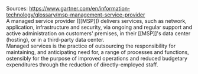 Sources:
https://www.gartner.com/en/information-technology/glossary/msp-management-service-provider
\
A managed service provider ([[MSP]]) delivers services, such as network, application, infrastructure and security, via ongoing and regular support and active administration on customers' premises, in their [[MSP]]'s data center (hosting), or in a third-party data center.
\
Managed services is the practice of outsourcing the responsibility for maintaining, and anticipating need for, a range of processes and functions, ostensibly for the purpose of improved operations and reduced budgetary expenditures through the reduction of directly-employed staff.
